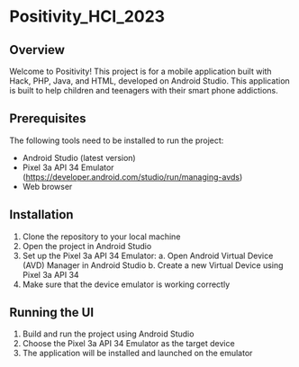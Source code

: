 # Positivity_HCI_2023

## Overview
Welcome to Positivity! This project is for a mobile application built with Hack, PHP, Java, and HTML, developed on Android Studio. This application is built to help children and teenagers with their smart phone addictions.

## Prerequisites
The following tools need to be installed to run the project:
-	Android Studio (latest version)
-	Pixel 3a API 34 Emulator (https://developer.android.com/studio/run/managing-avds)
-	Web browser

## Installation
1.	Clone the repository to your local machine
2.	Open the project in Android Studio
3.	Set up the Pixel 3a API 34 Emulator:
a.	Open Android Virtual Device (AVD) Manager in Android Studio
b.	Create a new Virtual Device using Pixel 3a API 34
4.	Make sure that the device emulator is working correctly

## Running the UI
1.	Build and run the project using Android Studio
2.	Choose the Pixel 3a API 34 Emulator as the target device
3.	The application will be installed and launched on the emulator
